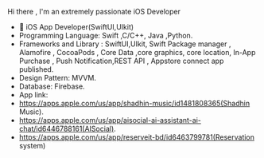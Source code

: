 Hi there ,
I'm an extremely passionate iOS Developer
- 📱 iOS App Developer(SwiftUI,UIkit)
- Programming Language: Swift ,C/C++, Java ,Python.
- Frameworks and Library : SwiftUI,UIkit, Swift Package manager , Alamofire , CocoaPods , Core Data ,core graphics, core location, In-App Purchase , Push Notification,REST API , Appstore connect app published.
- Design Pattern: MVVM.
- Database: Firebase.
-  App link:
- https://apps.apple.com/us/app/shadhin-music/id1481808365(Shadhin Music).
- https://apps.apple.com/us/app/aisocial-ai-assistant-ai-chat/id6446788161(AISocial).
- https://apps.apple.com/us/app/reserveit-bd/id6463799781(Reservation system)
<!---
mdmarufprodhan/mdmarufprodhan is a ✨ special ✨ repository because its `README.md` (this file) appears on your GitHub profile.
You can click the Preview link to take a look at your changes.
--->

